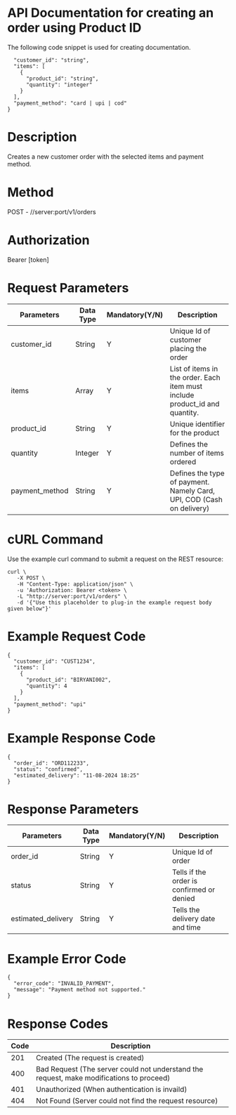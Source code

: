 # API Documentation for creating an order using Product ID 
The following code snippet is used for creating documentation.<br>
```{
  "customer_id": "string",
  "items": [
    {
      "product_id": "string",
      "quantity": "integer"
    }
  ],
  "payment_method": "card | upi | cod"
}
```

# Description
Creates a new customer order with the selected items and payment method.<br>

# Method
POST - //server:port/v1/orders

# Authorization
Bearer [token]

# Request Parameters 
|Parameters| Data Type |  Mandatory(Y/N) | Description |
|-----------|-----------|-----------------|-------------|
|customer_id| String   |    Y            |Unique Id of customer placing the order|
|items|Array    | Y|     List of items in the order. Each item must include product_id and quantity.  |
|product_id| String| Y| Unique identifier for the product|
|quantity|Integer|Y| Defines the number of items ordered|
|payment_method|String|Y|Defines the type of payment. Namely Card, UPI, COD (Cash on delivery)|

# cURL Command
Use the example curl command to submit a request on the REST resource:
```
curl \
   -X POST \
   -H "Content-Type: application/json" \
   -u 'Authorization: Bearer <token> \
   -L "http://server:port/v1/orders" \
   -d '{"Use this placeholder to plug-in the example request body given below"}'
```

# Example Request Code
```
{
  "customer_id": "CUST1234",
  "items": [
    {
      "product_id": "BIRYANI002",
      "quantity": 4
    }
  ],
  "payment_method": "upi"
}
```
# Example Response Code
```
{
  "order_id": "ORD112233",
  "status": "confirmed",
  "estimated_delivery": "11-08-2024 18:25"
}
```
# Response Parameters
|Parameters| Data Type |  Mandatory(Y/N) | Description |
|-----------|-----------|-----------------|-------------|
| order_id| String   |    Y            |Unique Id of order|
|   status|String    | Y|     Tells if the order is confirmed or denied|
|estimated_delivery| String| Y| Tells the delivery date and time|

# Example Error Code 
```
{
  "error_code": "INVALID_PAYMENT",
  "message": "Payment method not supported."
}
```
# Response Codes 
| Code| Description |
|-----------|-----------|
| 201| Created (The request is created)|  
| 400 |Bad Request (The server could not understand the request, make modifications to proceed)|
|401| Unauthorized (When authentication is invaild)|
|404| Not Found (Server could not find the request resource)|
